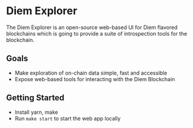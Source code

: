 # Diem Explorer

The Diem Explorer is an open-source web-based UI for Diem flavored blockchains which is going to provide a suite of introspection tools for the blockchain.

## Goals

* Make exploration of on-chain data simple, fast and accessible
* Expose web-based tools for interacting with the Diem Blockchain

## Getting Started

* Install yarn, make
* Run `make start` to start the web app locally

